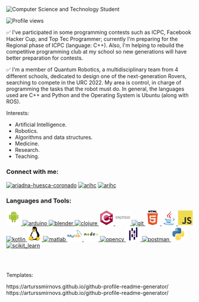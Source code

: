 ![Computer Science and Technology Student](https://media-exp1.licdn.com/dms/image/C5616AQHPyt0FAmC5Cg/profile-displaybackgroundimage-shrink_350_1400/0/1638802942990?e=1645660800&v=beta&t=g0WDr3GVGWvSZcSOSBwhFS3gj-XAOpKrn_bO5Po7_sQ)

![Profile views](https://gpvc.arturio.dev/AriadnaHCTec)<br>

✅ I've participated in some programming contests such as ICPC, Facebook Hacker Cup, and Top Tec Programmer; currently I'm preparing for the Regional phase of ICPC (language: C++). Also, I'm helping to rebuild the competitive programming club at my school so new generations will have better preparation for contests.

✅ I'm a member of Quantum Robotics, a multidisciplinary team from 4 different schools, dedicated to design one of the next-generation Rovers, searching to compete in the URC 2022. My area is control, in charge of programming the tasks that the robot must do. In general, the languages used are C++ and Python and the Operating System is Ubuntu (along with ROS).

Interests:
 
- Artificial Intelligence.
- Robotics.
- Algorithms and data structures.
- Medicine.
- Research.
- Teaching.


<h3 align="left">Connect with me:</h3>
<p align="left">
<a href="https://linkedin.com/in/ariadna-huesca-coronado" target="blank"><img align="center" src="https://raw.githubusercontent.com/rahuldkjain/github-profile-readme-generator/master/src/images/icons/Social/linked-in-alt.svg" alt="ariadna-huesca-coronado" height="30" width="40" /></a>
<a href="https://codeforces.com/profile/arihc" target="blank"><img align="center" src="https://raw.githubusercontent.com/rahuldkjain/github-profile-readme-generator/master/src/images/icons/Social/codeforces.svg" alt="arihc" height="30" width="40" /></a>
<a href="https://www.leetcode.com/arihc" target="blank"><img align="center" src="https://raw.githubusercontent.com/rahuldkjain/github-profile-readme-generator/master/src/images/icons/Social/leet-code.svg" alt="arihc" height="30" width="40" /></a>
</p>

<h3 align="left">Languages and Tools:</h3>
<p align="left"> <a href="https://developer.android.com" target="_blank" rel="noreferrer"> <img src="https://raw.githubusercontent.com/devicons/devicon/master/icons/android/android-original-wordmark.svg" alt="android" width="40" height="40"/> </a> <a href="https://www.arduino.cc/" target="_blank" rel="noreferrer"> <img src="https://cdn.worldvectorlogo.com/logos/arduino-1.svg" alt="arduino" width="40" height="40"/> </a> <a href="https://www.blender.org/" target="_blank" rel="noreferrer"> <img src="https://download.blender.org/branding/community/blender_community_badge_white.svg" alt="blender" width="40" height="40"/> </a> <a href="https://clojure.org/" target="_blank" rel="noreferrer"> <img src="https://upload.wikimedia.org/wikipedia/commons/5/5d/Clojure_logo.svg" alt="clojure" width="40" height="40"/> </a> <a href="https://www.w3schools.com/cpp/" target="_blank" rel="noreferrer"> <img src="https://raw.githubusercontent.com/devicons/devicon/master/icons/cplusplus/cplusplus-original.svg" alt="cplusplus" width="40" height="40"/> </a> <a href="https://expressjs.com" target="_blank" rel="noreferrer"> <img src="https://raw.githubusercontent.com/devicons/devicon/master/icons/express/express-original-wordmark.svg" alt="express" width="40" height="40"/> </a> <a href="https://git-scm.com/" target="_blank" rel="noreferrer"> <img src="https://www.vectorlogo.zone/logos/git-scm/git-scm-icon.svg" alt="git" width="40" height="40"/> </a> <a href="https://www.w3.org/html/" target="_blank" rel="noreferrer"> <img src="https://raw.githubusercontent.com/devicons/devicon/master/icons/html5/html5-original-wordmark.svg" alt="html5" width="40" height="40"/> </a> <a href="https://www.java.com" target="_blank" rel="noreferrer"> <img src="https://raw.githubusercontent.com/devicons/devicon/master/icons/java/java-original.svg" alt="java" width="40" height="40"/> </a> <a href="https://developer.mozilla.org/en-US/docs/Web/JavaScript" target="_blank" rel="noreferrer"> <img src="https://raw.githubusercontent.com/devicons/devicon/master/icons/javascript/javascript-original.svg" alt="javascript" width="40" height="40"/> </a> <a href="https://kotlinlang.org" target="_blank" rel="noreferrer"> <img src="https://www.vectorlogo.zone/logos/kotlinlang/kotlinlang-icon.svg" alt="kotlin" width="40" height="40"/> </a> <a href="https://www.linux.org/" target="_blank" rel="noreferrer"> <img src="https://raw.githubusercontent.com/devicons/devicon/master/icons/linux/linux-original.svg" alt="linux" width="40" height="40"/> </a> <a href="https://www.mathworks.com/" target="_blank" rel="noreferrer"> <img src="https://upload.wikimedia.org/wikipedia/commons/2/21/Matlab_Logo.png" alt="matlab" width="40" height="40"/> </a> <a href="https://www.mysql.com/" target="_blank" rel="noreferrer"> <img src="https://raw.githubusercontent.com/devicons/devicon/master/icons/mysql/mysql-original-wordmark.svg" alt="mysql" width="40" height="40"/> </a> <a href="https://nodejs.org" target="_blank" rel="noreferrer"> <img src="https://raw.githubusercontent.com/devicons/devicon/master/icons/nodejs/nodejs-original-wordmark.svg" alt="nodejs" width="40" height="40"/> </a> <a href="https://opencv.org/" target="_blank" rel="noreferrer"> <img src="https://www.vectorlogo.zone/logos/opencv/opencv-icon.svg" alt="opencv" width="40" height="40"/> </a> <a href="https://pandas.pydata.org/" target="_blank" rel="noreferrer"> <img src="https://raw.githubusercontent.com/devicons/devicon/2ae2a900d2f041da66e950e4d48052658d850630/icons/pandas/pandas-original.svg" alt="pandas" width="40" height="40"/> </a> <a href="https://postman.com" target="_blank" rel="noreferrer"> <img src="https://www.vectorlogo.zone/logos/getpostman/getpostman-icon.svg" alt="postman" width="40" height="40"/> </a> <a href="https://www.python.org" target="_blank" rel="noreferrer"> <img src="https://raw.githubusercontent.com/devicons/devicon/master/icons/python/python-original.svg" alt="python" width="40" height="40"/> </a> <a href="https://scikit-learn.org/" target="_blank" rel="noreferrer"> <img src="https://upload.wikimedia.org/wikipedia/commons/0/05/Scikit_learn_logo_small.svg" alt="scikit_learn" width="40" height="40"/> </a> </p>


<br><br>
<p>Templates: </p>
https://arturssmirnovs.github.io/github-profile-readme-generator/
<br>
https://arturssmirnovs.github.io/github-profile-readme-generator/


<!--[![Top Langs](https://github-readme-stats.vercel.app/api/top-langs/?username=AriadnaHCTec)](https://github.com/anuraghazra/github-readme-stats)

![GitHub stats](https://github-readme-stats.vercel.app/api?username=AriadnaHCTec&show_icons=true)  

![GitHub Activity Graph](https://activity-graph.herokuapp.com/graph?username=AriadnaHCTec)  

![GitHub metrics](https://metrics.lecoq.io/AriadnaHCTec)  

![GitHub streak stats](https://github-readme-streak-stats.herokuapp.com/?user=AriadnaHCTec)  -->







